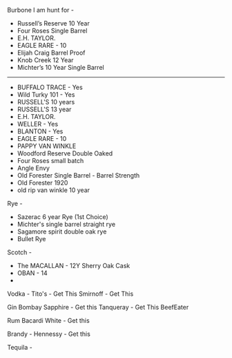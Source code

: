 

Burbone I am hunt for - 
- Russell’s Reserve 10 Year
- Four Roses Single Barrel
- E.H. TAYLOR. 
- EAGLE RARE - 10
- Elijah Craig Barrel Proof
- Knob Creek 12 Year
- Michter’s 10 Year Single Barrel

---

- BUFFALO TRACE - Yes
- Wild Turky 101 - Yes
- RUSSELL'S 10 years 
- RUSSELL'S 13 year 
- E.H. TAYLOR. 
- WELLER - Yes
- BLANTON - Yes
- EAGLE RARE - 10
- PAPPY VAN WINKLE
- Woodford Reserve Double Oaked 
- Four Roses small batch
- Angle Envy
- Old Forester Single Barrel - Barrel Strength 
- Old Forester 1920
- old rip van winkle 10 year

Rye - 
- Sazerac 6 year Rye (1st Choice)
- Michter's single barrel straight rye
- Sagamore spirit double oak rye 
- Bullet Rye


Scotch - 
- The MACALLAN - 12Y Sherry Oak Cask
- OBAN - 14
- 

Vodka - 
Tito's - Get This
Smirnoff - Get This

Gin 
Bombay Sapphire - Get this
Tanqueray - Get This
BeefEater

Rum
Bacardi White - Get this

Brandy -
Hennessy - Get this

Tequila - 

